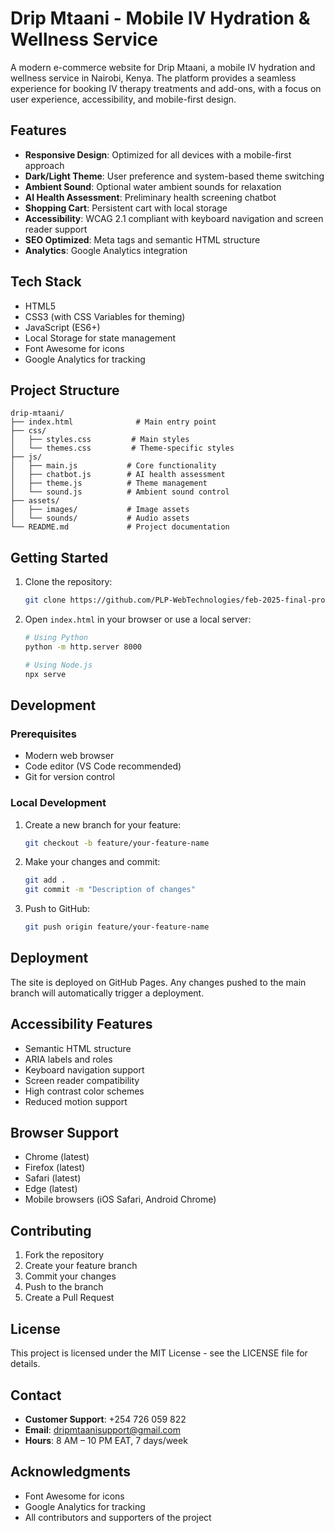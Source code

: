 # Drip Mtaani - Mobile IV Hydration & Wellness Service

A modern e-commerce website for Drip Mtaani, a mobile IV hydration and wellness service in Nairobi, Kenya. The platform provides a seamless experience for booking IV therapy treatments and add-ons, with a focus on user experience, accessibility, and mobile-first design.

## Features

- **Responsive Design**: Optimized for all devices with a mobile-first approach
- **Dark/Light Theme**: User preference and system-based theme switching
- **Ambient Sound**: Optional water ambient sounds for relaxation
- **AI Health Assessment**: Preliminary health screening chatbot
- **Shopping Cart**: Persistent cart with local storage
- **Accessibility**: WCAG 2.1 compliant with keyboard navigation and screen reader support
- **SEO Optimized**: Meta tags and semantic HTML structure
- **Analytics**: Google Analytics integration

## Tech Stack

- HTML5
- CSS3 (with CSS Variables for theming)
- JavaScript (ES6+)
- Local Storage for state management
- Font Awesome for icons
- Google Analytics for tracking

## Project Structure

```
drip-mtaani/
├── index.html              # Main entry point
├── css/
│   ├── styles.css         # Main styles
│   └── themes.css         # Theme-specific styles
├── js/
│   ├── main.js           # Core functionality
│   ├── chatbot.js        # AI health assessment
│   ├── theme.js          # Theme management
│   └── sound.js          # Ambient sound control
├── assets/
│   ├── images/           # Image assets
│   └── sounds/           # Audio assets
└── README.md             # Project documentation
```

## Getting Started

1. Clone the repository:
   ```bash
   git clone https://github.com/PLP-WebTechnologies/feb-2025-final-project-and-deployment-Junewahu.git
   ```

2. Open `index.html` in your browser or use a local server:
   ```bash
   # Using Python
   python -m http.server 8000
   
   # Using Node.js
   npx serve
   ```

## Development

### Prerequisites

- Modern web browser
- Code editor (VS Code recommended)
- Git for version control

### Local Development

1. Create a new branch for your feature:
   ```bash
   git checkout -b feature/your-feature-name
   ```

2. Make your changes and commit:
   ```bash
   git add .
   git commit -m "Description of changes"
   ```

3. Push to GitHub:
   ```bash
   git push origin feature/your-feature-name
   ```

## Deployment

The site is deployed on GitHub Pages. Any changes pushed to the main branch will automatically trigger a deployment.

## Accessibility Features

- Semantic HTML structure
- ARIA labels and roles
- Keyboard navigation support
- Screen reader compatibility
- High contrast color schemes
- Reduced motion support

## Browser Support

- Chrome (latest)
- Firefox (latest)
- Safari (latest)
- Edge (latest)
- Mobile browsers (iOS Safari, Android Chrome)

## Contributing

1. Fork the repository
2. Create your feature branch
3. Commit your changes
4. Push to the branch
5. Create a Pull Request

## License

This project is licensed under the MIT License - see the LICENSE file for details.

## Contact

- **Customer Support**: +254 726 059 822
- **Email**: dripmtaanisupport@gmail.com
- **Hours**: 8 AM – 10 PM EAT, 7 days/week

## Acknowledgments

- Font Awesome for icons
- Google Analytics for tracking
- All contributors and supporters of the project
